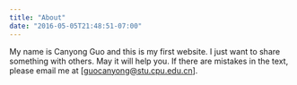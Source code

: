 ```yaml
---
title: "About"
date: "2016-05-05T21:48:51-07:00"
---
```


My name is Canyong Guo and this is my first website. I just want to share something with others. May it will help you. If there are mistakes in the text, please email me at [guocanyong@stu.cpu.edu.cn].
